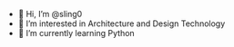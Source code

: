 - 👋 Hi, I’m @sling0
- 👀 I’m interested in Architecture and Design Technology
- 🌱 I’m currently learning Python

<!---
sling0/sling0 is a ✨ special ✨ repository because its `README.md` (this file) appears on your GitHub profile.
You can click the Preview link to take a look at your changes.
--->
